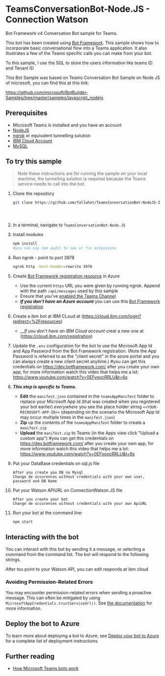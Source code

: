 # TeamsConversationBot-Node.JS - Connection Watson
Bot Framework v4 Conversation Bot sample for Teams.


This bot has been created using [Bot Framework](https://dev.botframework.com). This sample shows
how to incorporate basic conversational flow into a Teams application. It also illustrates a few of the Teams specific calls you can make from your bot.

To this sample, I use the SQL to store the users information like teams ID and Tenant ID

This Bot Sample was based on Teams Conversation Bot Sample on Node JS of microsoft, you can find this at this link:

https://github.com/microsoft/BotBuilder-Samples/tree/master/samples/javascript_nodejs

## Prerequisites

- Microsoft Teams is installed and you have an account
- [NodeJS](https://nodejs.org/en/)
- [ngrok](https://ngrok.com/) or equivalent tunnelling solution
- [IBM Cloud Account](https://cloud.ibm.com/login) 
- [MySQL](mysql.com/downloads/)

## To try this sample

> Note these instructions are for running the sample on your local machine, the tunnelling solution is required because
the Teams service needs to call into the bot.

1) Clone the repository

    ```bash
    git clone https://github.com/fallwhat/TeamsConversationBot-NodeJS-IBMWatson-Template.git
    
  
    ```

    ```
1) In a terminal, navigate to `TeamsConversationBot-Node.JS`

1) Install modules

    ```bash
    npm install
    #you can use npm audit to see or fix extensions
    ```
    

1) Run ngrok - point to port 3978

    ```bash
    ngrok http -host-header=rewrite 3978
    ```

1) Create [Bot Framework registration resource](https://dev.botframework.com/bots/new) in Azure
    - Use the current `https` URL you were given by running ngrok. Append with the path `/api/messages` used by this sample
    - Ensure that you've [enabled the Teams Channel](https://docs.microsoft.com/en-us/azure/bot-service/channel-connect-teams?view=azure-bot-service-4.0)
    - __*If you don't have an Azure account*__ you can use this [Bot Framework registration](https://docs.microsoft.com/en-us/microsoftteams/platform/bots/how-to/create-a-bot-for-teams#register-your-web-service-with-the-bot-framework)
    
1) Create a ibm bot at IBM CLoud at (https://cloud.ibm.com/login?redirect=%2Fresources)
    - __*If you don't have an IBM Cloud account* creat a new one at (https://cloud.ibm.com/registration)

1) Update the `.env` configuration for the bot to use the Microsoft App Id and App Password from the Bot Framework registration. (Note the App Password is referred to as the "client secret" in the azure portal and you can always create a new client secret anytime.)
  #you can get this credentials on https://dev.botframework.com/ after you create your own app, for more information watch this video that helps me a lot: https://www.youtube.com/watch?v=0EFvoocRRLU&t=6s   

1) __*This step is specific to Teams.*__
    - **Edit** the `manifest.json` contained in the  `teamsAppManifest` folder to replace your Microsoft App Id (that was created when you registered your bot earlier) *everywhere* you see the place holder string `<<YOUR-MICROSOFT-APP-ID>>` (depending on the scenario the Microsoft App Id may occur multiple times in the `manifest.json`)
    - **Zip** up the contents of the `teamsAppManifest` folder to create a `manifest.zip`
    - **Upload** the `manifest.zip` to Teams (in the Apps view click "Upload a custom app")
    #you can get this credentials on https://dev.botframework.com/ after you create your own app, for more information watch this video that helps me a lot: https://www.youtube.com/watch?v=0EFvoocRRLU&t=6s  
    
 1) Put your DataBase credentials on sql.js file

    ```
    After you create you DB no Mysql
    Change de occurences without credentials with your own user, password and DB Name
    ```
 1) Put your Watson APIURL on ConnectionWatson.JS file

    ```
    After you create your bot
    Change de occurences without credentials with your own ApiURL
    ```
1) Run your bot at the command line:

    ```bash
    npm start
    ```

## Interacting with the bot

You can interact with this bot by sending it a message, or selecting a command from the command list. The bot will respond to the following strings. 

After tou point to your Watson API, you can edit responds at ibm cloud


### Avoiding Permission-Related Errors

You may encounter permission-related errors when sending a proactive message. This can often be mitigated by using `MicrosoftAppCredentials.trustServiceUrl()`. See [the documentation](https://docs.microsoft.com/en-us/azure/bot-service/bot-builder-howto-proactive-message?view=azure-bot-service-4.0&tabs=javascript#avoiding-401-unauthorized-errors) for more information.

## Deploy the bot to Azure

To learn more about deploying a bot to Azure, see [Deploy your bot to Azure](https://aka.ms/azuredeployment) for a complete list of deployment instructions.

## Further reading

- [How Microsoft Teams bots work](https://docs.microsoft.com/en-us/azure/bot-service/bot-builder-basics-teams?view=azure-bot-service-4.0&tabs=javascript)
